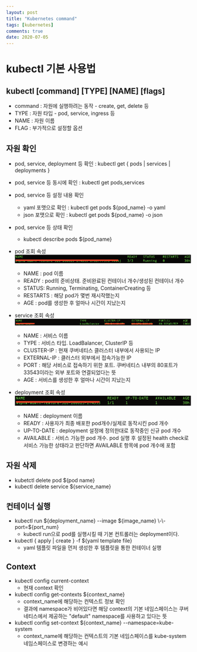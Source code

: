 ```yaml
---
layout: post
title: "Kubernetes command"
tags: [kubernetes]
comments: true
date: 2020-07-05
---
```


# kubectl 기본 사용법

## kubectl [command] [TYPE] [NAME] [flags]
- command : 자원에 실행하려는 동작 - create, get, delete 등
- TYPE : 자원 타입 - pod, service, ingress 등
- NAME : 자원 이름
- FLAG : 부가적으로 설정할 옵션

## 자원 확인
- pod, service, deployment 등 확인 : kubectl get { pods | services | deployments }
- pod, service 등 동시에 확인 : kubectl get pods,services
- pod, service 등 설정 내용 확인
    - yaml 포맷으로 확인 : kubectl get pods ${pod_name} -o yaml
    - json 포맷으로 확인 : kubectl get pods ${pod_name} -o json
- pod, service 등 상태 확인
    - kubectl describe pods ${pod_name}
- pod 조회 속성
    ![No image](/assets/posts/20200705/pod-command.png)
    - NAME : pod 이름
    - READY : pod의 준비상태. 준비완료된 컨테이너 개수/생성된 컨테이너 개수
    - STATUS: Running, Terminating, ContainerCreating 등
    - RESTARTS : 해당 pod가 몇번 재시작했는지
    - AGE : pod를 생성한 후 얼마나 시간이 지났는지
- service 조회 속성
    ![No image](/assets/posts/20200705/service-command.png)

    - NAME : 서비스 이름
    - TYPE : 서비스 타입. LoadBalancer, ClusterIP 등
    - CLUSTER-IP : 현재 쿠버네티스 클러스터 내부에서 사용되는 IP
    - EXTERNAL-IP : 클러스터 외부에서 접속가능한 IP
    - PORT : 해당 서비스로 접속하기 위한 포트. 쿠버네티스 내부의 80포트가 33543이라는 외부 포트와 연결되었다는 뜻
    - AGE : 서비스를 생성한 후 얼마나 시간이 지났는지
- deployment 조회 속성
    ![No image](/assets/posts/20200705/deployment-command.png)

    - NAME : deployment 이름
    - READY : 사용자가 최종 배포한 pod개수/실제로 동작시킨 pod 개수
    - UP-TO-DATE : deployment 설정에 정의한대로 동작중인 신규 pod 개수
    - AVAILABLE : 서비스 가능한 pod 개수. pod 실행 후 설정된 health check로 서비스 가능한 상태라고 판단하면 AVAILABLE 항목에 pod 개수에 포함

## 자원 삭제

- kubetctl delete pod ${pod name}
- kubectl delete service ${service_name}

## 컨테이너 실행

- kubectl run ${deployment_name} \-\-image ${image_name} \-\-port=${port_num}
    - kubectl run으로 pod를 실행시킬 때 기본 컨트롤러는 deployment이다.
- kubectl { apply | create } -f ${yaml template file}
    - yaml 템플릿 파일을 먼저 생성한 후 템플릿을 통한 컨테이너 실행

## Context

- kubectl config current-context
    - 현재 context 확인
- kubectl config get-contexts ${context_name}
    - context_name에 해당하는 컨텍스트 정보 확인
    - 결과에 namespace가 비어있다면 해당 context의 기본 네임스페이스는 쿠버네티스에서 제공하는 "default" namespace를 사용하고 있다는 뜻
- kubectl config set-context ${context_name} \-\-namespace=kube-system
    - context_name에 해당하는 컨텍스트의 기본 네임스페이스를 kube-system 네임스페이스로 변경하는 예시

